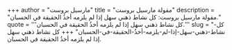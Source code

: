 +++
author = "مارسيل بروست"
title = "مقولة مارسيل بروست"
description = "مقولة مارسيل بروست: كل نشاط ذهني سهل إذا لم يلزمه أخذُ الحقيقة في الحسبان."
quote = '''كل نشاط ذهني سهل إذا لم يلزمه أخذُ الحقيقة في الحسبان.''' 
slug = "كل-نشاط-ذهني-سهل-إذا-لم-يلزمه-أخذُ-الحقيقة-في-الحسبان"
+++
كل نشاط ذهني سهل إذا لم يلزمه أخذُ الحقيقة في الحسبان.
